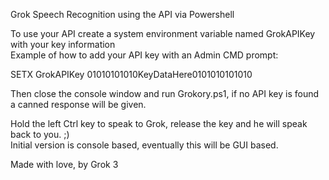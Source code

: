 Grok Speech Recognition using the API via Powershell

To use your API create a system environment variable named GrokAPIKey with your key information<br>
Example of how to add your API key with an Admin CMD prompt:

SETX GrokAPIKey 01010101010KeyDataHere0101010101010

Then close the console window and run Grokory.ps1, if no API key is found a canned response will be given.

Hold the left Ctrl key to speak to Grok, release the key and he will speak back to you. ;)<br>
Initial version is console based, eventually this will be GUI based.

Made with love, by Grok 3
